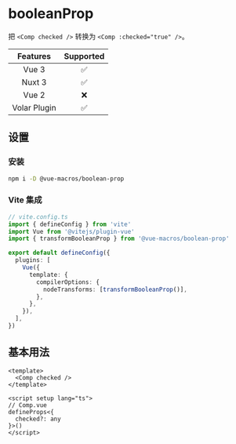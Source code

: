 # booleanProp

<StabilityLevel level="experimental" />

把 `<Comp checked />` 转换为 `<Comp :checked="true" />`。

|   Features   |     Supported      |
| :----------: | :----------------: |
|    Vue 3     | :white_check_mark: |
|    Nuxt 3    | :white_check_mark: |
|    Vue 2     |        :x:         |
| Volar Plugin | :white_check_mark: |

## 设置

### 安装

```bash
npm i -D @vue-macros/boolean-prop
```

### Vite 集成

```ts {9-13}
// vite.config.ts
import { defineConfig } from 'vite'
import Vue from '@vitejs/plugin-vue'
import { transformBooleanProp } from '@vue-macros/boolean-prop'

export default defineConfig({
  plugins: [
    Vue({
      template: {
        compilerOptions: {
          nodeTransforms: [transformBooleanProp()],
        },
      },
    }),
  ],
})
```

## 基本用法

```vue
<template>
  <Comp checked />
</template>
```

```vue
<script setup lang="ts">
// Comp.vue
defineProps<{
  checked?: any
}>()
</script>
```
